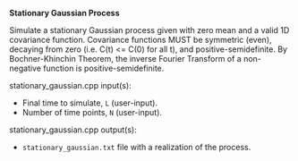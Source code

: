 **Stationary Gaussian Process**

Simulate a stationary Gaussian process given with zero mean and a valid 1D covariance function. Covariance functions MUST be symmetric (even), decaying from zero (i.e. C(t) <= C(0) for all t), and positive-semidefinite. By Bochner-Khinchin Theorem, the inverse Fourier Transform of a non-negative function is positive-semidefinite.

stationary_gaussian.cpp input(s):
   - Final time to simulate, `L` (user-input).
   - Number of time points, `N` (user-input).

stationary_gaussian.cpp output(s):
   - `stationary_gaussian.txt` file with a realization of the process.
